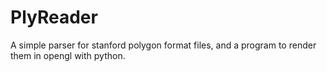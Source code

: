 # PlyReader
A simple parser for stanford polygon format files, and a program to render them in opengl with python.
